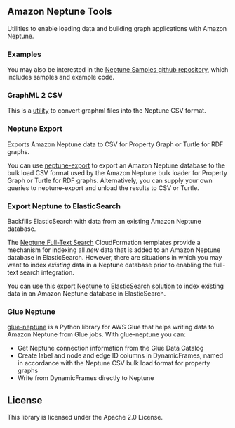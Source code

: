 ## Amazon Neptune Tools

Utilities to enable loading data and building graph applications with Amazon Neptune.

### Examples

You may also be interested in the [Neptune Samples github repository](https://github.com/aws-samples/amazon-neptune-samples), which includes samples and example code.

### GraphML 2 CSV
This is a [utility](graphml2csv/README.md) to convert graphml files into the Neptune CSV format.

### Neptune Export
Exports Amazon Neptune data to CSV for Property Graph or Turtle for RDF graphs.

You can use [neptune-export](neptune-export/) to export an Amazon Neptune database to the bulk load CSV format used by the Amazon Neptune bulk loader for Property Graph or Turtle for RDF graphs. Alternatively, you can supply your own queries to neptune-export and unload the results to CSV or Turtle.

### Export Neptune to ElasticSearch
Backfills ElasticSearch with data from an existing Amazon Neptune database.

The [Neptune Full-Text Search](https://docs.aws.amazon.com/neptune/latest/userguide/full-text-search-cfn-create.html) CloudFormation templates provide a mechanism for indexing all _new_ data that is added to an Amazon Neptune database in ElasticSearch. However, there are situations in which you may want to index _existing_ data in a Neptune database prior to enabling the full-text search integration.

You can use this [export Neptune to ElasticSearch solution](export-neptune-to-elasticsearch/) to index existing data in an Amazon Neptune database in ElasticSearch.

### Glue Neptune

[glue-neptune](glue-neptune/) is a Python library for AWS Glue that helps writing data to Amazon Neptune from Glue jobs. With glue-neptune you can:
* Get Neptune connection information from the Glue Data Catalog
* Create label and node and edge ID columns in DynamicFrames, named in accordance with the Neptune CSV bulk load format for property graphs
* Write from DynamicFrames directly to Neptune

## License

This library is licensed under the Apache 2.0 License. 
